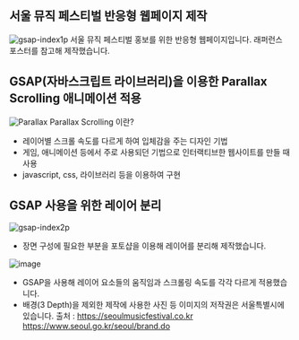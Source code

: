 ## 서울 뮤직 페스티벌 반응형 웹페이지 제작

![gsap-index1p](https://github.com/user-attachments/assets/6ed5dced-296c-480c-9385-8e34a4eee51f)
서울 뮤직 페스티벌 홍보를 위한 반응형 웹페이지입니다. 래퍼런스 포스터를 참고해 제작했습니다.

## GSAP(자바스크립트 라이브러리)을 이용한 Parallax Scrolling 애니메이션 적용

![Parallax](https://github.com/user-attachments/assets/1393ea5d-d64f-4f5f-a761-143c073c065e)
Parallax Scrolling 이란?

-   레이어별 스크롤 속도를 다르게 하여 입체감을 주는 디자인 기법
-   게임, 애니메이션 등에서 주로 사용되던 기법으로 인터랙티브한 웹사이트를 만들 때 사용
-   javascript, css, 라이브러리 등을 이용하여 구현

## GSAP 사용을 위한 레이어 분리
![gsap-index2p](https://github.com/user-attachments/assets/9d112c4b-7ba8-41ed-8d11-4a35fdfe8ea5)
-   장면 구성에 필요한 부분을 포토샵을 이용해 레이어를 분리해 제작했습니다.
  
![image](https://github.com/user-attachments/assets/d1220c41-28d3-4bca-a17f-73ea4a101b01)
-   GSAP을 사용해 레이어 요소들의 움직임과 스크롤링 속도를 각각 다르게 적용했습니다.
-   배경(3 Depth)을 제외한 제작에 사용한 사진 등 이미지의 저작권은 서울특별시에 있습니다. 
출처 : https://seoulmusicfestival.co.kr
https://www.seoul.go.kr/seoul/brand.do
